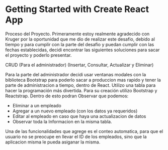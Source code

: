 # Getting Started with Create React App

Proceso del Proyecto.
Primeramente estoy realmente agradecido con Kruger por la oportunidad que me dio de realizar este desafio, debido al tiempo y para cumplir con la parte del desafio y puedan cumplir con las fechas establecidas, decidi encontrar las siguientes soluciones para sacar el proyecto y poderlo presentar.

CRUD (Para el administrador) (Insertar, Consultar, Actualizar y Eliminar)

Para la parte del administrador decidi usar ventanas modales con la biblioteca Bootstrap para poderlo sacar a produccion mas rapido y tener la parte de administracion a tiempo, dentro de React. Utilizo una tabla para hacer la programación más divertida. Para su creación utilizo Bootstrap y Reactstrap.
Dentro de esto podran Observar que podemos:
- Eliminar a un empleado
- Agregar a un nuevo empleado (con los datos ya requeridos)
- Editar al empleado en caso que haya una actualizacion de datos
- Observar toda la Informacion en la misma tabla.

Una de las funcionalidades que agrege es el conteo automatica, para que el usuario no se preocupe en llevar el ID de los empleados, sino que la aplicacion misma le pueda asiganar la misma. 

